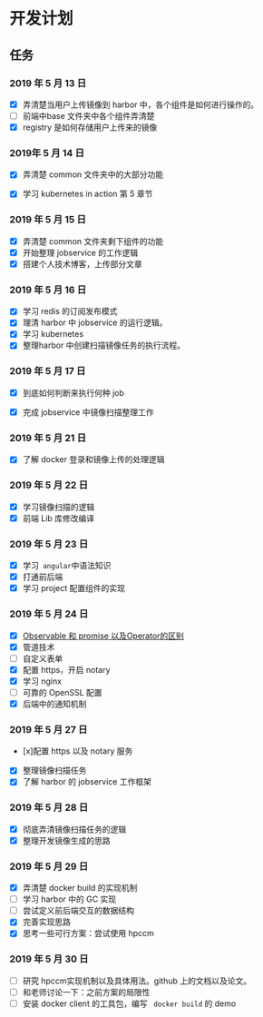 # 开发计划

## 任务

### 2019 年 5 月 13 日
- [x] 弄清楚当用户上传镜像到 harbor 中，各个组件是如何进行操作的。
- [ ] 前端中base 文件夹中各个组件弄清楚
- [x] registry 是如何存储用户上传来的镜像

### 2019年 5 月 14 日
- [x] 弄清楚 common 文件夹中的大部分功能
- [x] 学习 kubernetes in action 第 5 章节


### 2019 年 5 月 15 日
- [x] 弄清楚 common 文件夹剩下组件的功能
- [x] 开始整理 jobservice 的工作逻辑
- [x] 搭建个人技术博客，上传部分文章

### 2019 年 5 月 16 日
- [x] 学习 redis 的订阅发布模式
- [x] 理清 harbor 中 jobservice 的运行逻辑。
- [x] 学习 kubernetes
- [x] 整理harbor 中创建扫描镜像任务的执行流程。

### 2019 年 5 月 17 日
- [x] 到底如何判断来执行何种 job
- [x] 完成 jobservice 中镜像扫描整理工作



### 2019 年 5 月 21 日
- [x] 了解 docker 登录和镜像上传的处理逻辑

### 2019 年 5 月 22 日
- [x] 学习镜像扫描的逻辑
- [x] 前端 Lib 库修改编译

### 2019 年 5 月 23 日
- [x] 学习` angular`中语法知识
- [x] 打通前后端
- [x] 学习 project 配置组件的实现

### 2019 年 5 月 24 日
- [x]    [Observable 和 promise 以及Operator的区别](https://segmentfault.com/a/1190000009924164#articleHeader0)
- [x] 管道技术
- [ ] 自定义表单
- [x] 配置 https，开启 notary
- [x] 学习 nginx
- [ ] 可靠的 OpenSSL 配置
- [x] 后端中的通知机制

### 2019 年 5 月 27 日
- [x]配置 https 以及 notary 服务
- [x] 整理镜像扫描任务
- [x] 了解 harbor 的 jobservice 工作框架

### 2019 年 5 月 28 日
- [x] 彻底弄清镜像扫描任务的逻辑
- [x] 整理开发镜像生成的思路

### 2019 年 5 月 29 日
- [x] 弄清楚 docker build 的实现机制
- [ ] 学习 harbor 中的 GC 实现
- [ ] 尝试定义前后端交互的数据结构 
- [x] 完善实现思路
- [x] 思考一些可行方案：尝试使用 hpccm

### 2019 年 5 月 30 日
- [ ] 研究 hpccm实现机制以及具体用法。github 上的文档以及论文。
- [ ] 和老师讨论一下：之前方案的局限性
- [ ] 安装 docker client 的工具包，编写 ` docker build` 的 demo      